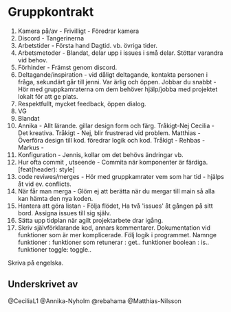 # Gruppkontrakt

1. Kamera på/av - Frivilligt - Föredrar kamera
2. Discord - Tangerinerna
3. Arbetstider - Första hand Dagtid. vb. övriga tider.
4. Arbetsmetoder - Blandat, delar upp i issues i små delar. Stöttar varandra vid behov.
5. Förhinder - Främst genom discord.
6. Deltagande/inspiration - vid dåligt deltagande, kontakta personen i fråga, sekundärt går till jenni.
   Var ärlig och öppen.
   Jobbar du snabbt - Hör med gruppkamraterna om dem behöver hjälp/jobba med projektet lokalt för att ge plats.
7. Respektfullt, mycket feedback, öppen dialog.
8. VG
9. Blandat
10. Annika - Allt lärande. gillar design form och färg. Tråkigt-Nej
    Cecilia - Det kreativa. Tråkigt - Nej, blir frustrerad vid problem.
    Matthias - Överföra design till kod. föredrar logik och kod. Tråkigt -
    Rehbas -
    Markus -
11. Konfiguration - Jennis, kollar om det behövs ändringar vb.
12. Hur ofta commit , utseende - Commita när komponenter är färdiga.
    [feat(header): style]
13. code reviwes/merges - Hör med gruppkamrater vem som har tid - hjälps åt vid ev. conflicts.
14. När får man merga - Glöm ej att berätta när du mergar till main så alla kan hämta den nya koden.
15. Hantera att göra listan - Följa flödet, Ha två 'issues' åt gången på sitt bord. Assigna issues till sig själv.
16. Sätta upp tidplan när agilt projektarbete drar igång.
17. Skriv självförklarande kod, annars kommentarer.
    Dokumentation vid funktioner som är mer komplicerade.
    Följ logik i programmet.
    Namnge funktioner :
    funktioner som retunerar : get..
    funktioner boolean : is..
    funktioner toggle: toggle..

Skriva på engelska.

## Underskrivet av

@CeciliaL1
@Annika-Nyholm
@rebahama
@Matthias-Nilsson

